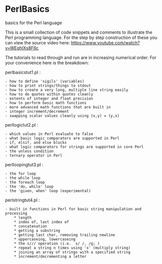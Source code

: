 # PerlBasics
basics for the Perl language


This is a small collection of code snippets and comments to illustrate the Perl programming language.
For the step by step construction of these you can view the source video here: https://www.youtube.com/watch?v=WEghIXs8F6c


The tutorials to read through and run are in increasing numerical order.  For your convenience here is the breakdown:


perlbasicstut1.pl :

    - how to define 'sigils' (variables)
    - how to print strings/things to stdout
    - how to create a very long, multiple line string easily
    - how to do quotes within quotes cleanly 
    - extents of integer and float precision
    - how to perform basic math functions
    - more advanced math functions that are built in
    - integer increment/decrement
    - swapping scalar values cleanly using (x,y) = (y,x)
    
    
perllogictut2.pl :

    - which values in Perl evaluate to false
    - what basic logic comparators are supported in Perl
    - if, elsif, and else blocks
    - what logic comparators for strings are supported in core Perl
    - the unless condition
    - ternary operator in Perl


perlloopingtut3.pl :

    - the for loop
    - the while loop
    - the foreach loop
    - the 'do, while' loop
    - the 'given, when' loop (experimental)
    
    
perlstringtut4.pl :

    - built in functions in Perl for basic string manipulation and processing
        * length
        * index of, last index of
        * concatenation
        * getting a substring
        * getting last char, removing trailing newline
        * uppercaseing, lowercaseing
        * the s/// operation (i.e.  s/ /, /g; )
        * repeat a string n times using 'x' (multiply string)
        * joining an array of strings with a specified string
        * increment/decrementing a letter

    
